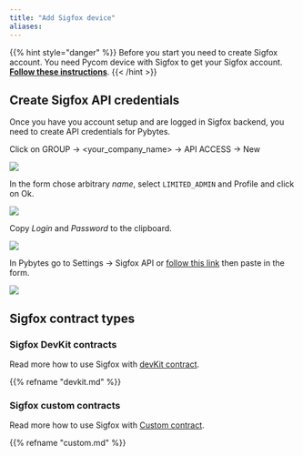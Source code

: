 ```yaml
---
title: "Add Sigfox device"
aliases:
---
```


{{% hint style="danger" %}}
Before you start you need to create Sigfox account. You need Pycom device with Sigfox to get your Sigfox account. [**Follow these instructions**](/gettingstarted/registration/sigfox).
{{< /hint >}}

## Create Sigfox API credentials

Once you have you account setup and are logged in Sigfox backend, you need to create API credentials for Pybytes.

Click on GROUP → &lt;your\_company\_name&gt; → API ACCESS → New

![](/gitbook/assets/apiaccess%20%281%29.png)

In the form chose arbitrary _name_, select `LIMITED_ADMIN` and Profile and click on Ok.

![](/gitbook/assets/apiaccessscope.png)

Copy _Login_ and _Password_ to the clipboard.

![](/gitbook/assets/apiaccesskeys.png)

In Pybytes go to Settings → Sigfox API or [follow this link](https://pybytes.pycom.io/settings/sigfox-credentials) then paste in the form.

![](/gitbook/assets/pybytessigfoxcredentials.png)

## Sigfox contract types

### Sigfox DevKit contracts

Read more how to use Sigfox with [devKit contract](devkit).

{{% refname "devkit.md" %}}

### Sigfox custom contracts

Read more how to use Sigfox with [Custom contract](devkit).

{{% refname "custom.md" %}}
